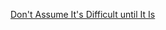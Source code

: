 <a href="http://weblog.jamisbuck.org/2016/1/9/dont-assume-its-difficult.html" target="_blank">Don't Assume It's Difficult until It Is</a>
